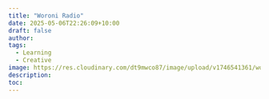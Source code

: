 ```yaml
---
title: "Woroni Radio"
date: 2025-05-06T22:26:09+10:00
draft: false
author:
tags:
  - Learning
  - Creative
image: https://res.cloudinary.com/dt9mwco87/image/upload/v1746541361/woroni_jvnnnn.jpg
description:
toc:
--- 
```


<!-- --- hugo theme archetype:
title: "Woroni"
date: 2025-05-06T22:26:09+10:00
draft: true
author:
tags:
image:
description:
toc:
--- -->